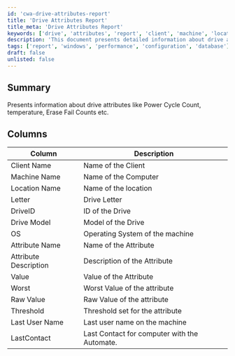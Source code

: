 ```yaml
---
id: 'cwa-drive-attributes-report'
title: 'Drive Attributes Report'
title_meta: 'Drive Attributes Report'
keywords: ['drive', 'attributes', 'report', 'client', 'machine', 'location', 'os', 'value', 'threshold']
description: 'This document presents detailed information about drive attributes such as Power Cycle Count, temperature, and Erase Fail Counts. It includes a comprehensive table that outlines various columns including client name, machine name, drive model, and attribute descriptions, along with their corresponding values and thresholds.'
tags: ['report', 'windows', 'performance', 'configuration', 'database']
draft: false
unlisted: false
---
```

## Summary

Presents information about drive attributes like Power Cycle Count, temperature, Erase Fail Counts etc.

## Columns

| Column             | Description                                   |
|--------------------|-----------------------------------------------|
| Client Name        | Name of the Client                           |
| Machine Name       | Name of the Computer                         |
| Location Name      | Name of the location                         |
| Letter             | Drive Letter                                 |
| DriveID            | ID of the Drive                              |
| Drive Model        | Model of the Drive                           |
| OS                 | Operating System of the machine              |
| Attribute Name     | Name of the Attribute                        |
| Attribute Description | Description of the Attribute               |
| Value              | Value of the Attribute                       |
| Worst              | Worst Value of the attribute                 |
| Raw Value          | Raw Value of the attribute                   |
| Threshold          | Threshold set for the attribute              |
| Last User Name     | Last user name on the machine                |
| LastContact        | Last Contact for computer with the Automate. |




